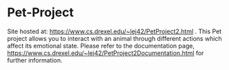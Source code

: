 # Pet-Project
Site hosted at: https://www.cs.drexel.edu/~lej42/PetProject2.html . 
This Pet project allows you to interact with an animal through different actions which affect its emotional state. Please refer to the documentation page, https://www.cs.drexel.edu/~lej42/PetProject2Documentation.html for further information.
